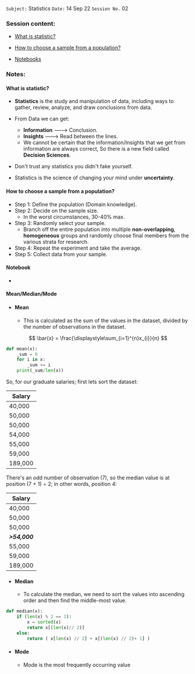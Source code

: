 `Subject:` Statistics 
 `Date:` 14 Sep 22 `Session No.` 02

### Session content:

- [What is statistic?](#What-is-statistic)

- [How to choose a sample from a population?](#How-to-choose-a-sample-from-a-population)

- [Notebooks](#Notebooks)


### Notes:

#### What is statistic?

- **Statistics** is the study and manipulation of data, including ways to gather, review, analyze, and draw conclusions from data. 
- From Data we can get:
  - **Information** ---> Conclusion.
  - **Insights** ---> Read between the lines.
  - We cannot be certain that the information/Insights that we get from information are always correct, So there is a new field called **Decision Sciences**.
  
- Don't trust any statistics you didn't fake yourself.

- Statistics is the science of changing your mind under **uncertainty**.

#### How to choose a sample from a population?

- Step 1: Define the population (Domain knowledge).
- Step 2: Decide on the sample size.
  - In the worst circumstances, 30-40% max.
- Step 3: Randomly select your sample.
  - Branch off the entire population into multiple **non-overlapping**, **homogeneous** groups and randomly choose final members from the various strata for research.
- Step 4: Repeat the experiment and take the average.
- Step 5: Collect data from your sample.

#### Notebook

- 

#### Mean/Median/Mode

- #### Mean

  - This is calculated as the sum of the values in the dataset, divided by the number of observations in the dataset. 

$$
\bar{x} = \frac{\displaystyle\sum_{i=1}^{n}x_{i}}{n}
$$

```python
def mean(x):
    _sum = 0
    for i in x:
        _sum += i
    print(_sum/len(x))
```

So, for our graduate salaries; first lets sort the dataset:

| Salary      |
|-------------|
| 40,000      |
| 50,000      |
| 50,000      |
| 54,000      |
| 55,000      |
| 59,000      |
| 189,000     |

There's an odd number of observation (7), so the median value is at position (7 + 1) &div; 2; in other words, position 4:

| Salary      |
|-------------|
| 40,000      |
| 50,000      |
| 50,000      |
|***>54,000*** |
| 55,000      |
| 59,000      |
| 189,000     |

- #### Median

  - To calculate the median, we need to sort the values into ascending order and then find the middle-most value. 

```python
def median(x):
    if (len(x) % 2 == 1):
        x = sorted(x)
        return x[(len(x)// 2)]
    else:
        return ( x[len(x) // 2] + x[(len(x) // 2)+ 1] ) 
```

- #### Mode

  - Mode is the most frequently occurring value
